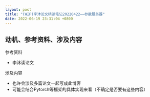 ```yaml
---
layout: post
title: "(WIP)李沐论文精读笔记20220422——参数服务器"
date: 2022-06-19 23:31:04 +0800
---
```


## 动机、参考资料、涉及内容

参考资料

- 李沐读论文

涉及内容

- 也许会涉及多篇论文一起写成此博客
- 可能会结合Pytorch等框架的具体实现来看（不确定是否要有这些内容）